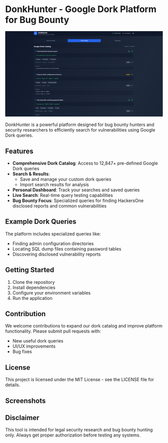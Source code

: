 # DonkHunter - Google Dork Platform for Bug Bounty

![Interface Principal](https://github.com/404xploit/DorkHunter/blob/main/DorkHunter2.png?raw=true)

DonkHunter is a powerful platform designed for bug bounty hunters and security researchers to efficiently search for vulnerabilities using Google Dork queries.

## Features

- **Comprehensive Dork Catalog**: Access to 12,847+ pre-defined Google Dork queries
- **Search & Results**: 
  - Save and manage your custom dork queries
  - Import search results for analysis
- **Personal Dashboard**: Track your searches and saved queries
- **Live Search**: Real-time query testing capabilities
- **Bug Bounty Focus**: Specialized queries for finding HackersOne disclosed reports and common vulnerabilities

## Example Dork Queries

The platform includes specialized queries like:
- Finding admin configuration directories
- Locating SQL dump files containing password tables
- Discovering disclosed vulnerability reports

## Getting Started

1. Clone the repository
2. Install dependencies
3. Configure your environment variables
4. Run the application

## Contribution

We welcome contributions to expand our dork catalog and improve platform functionality. Please submit pull requests with:
- New useful dork queries
- UI/UX improvements
- Bug fixes

## License

This project is licensed under the MIT License - see the LICENSE file for details.

## Screenshots




## Disclaimer

This tool is intended for legal security research and bug bounty hunting only. Always get proper authorization before testing any systems.
